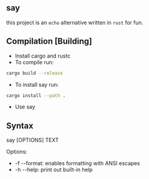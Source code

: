 ## say

this project is an `echo` alternative written in `rust` for fun.

## Compilation [Building]

- Install cargo and rustc
- To compile run:
```bash
cargo build --release
```
- To install say run:
```bash
cargo install --path .
```
- Use say


## Syntax

say [OPTIONS] TEXT

Options:
- -f --format: enables formatting with ANSI escapes
- -h --help: print out built-in help
